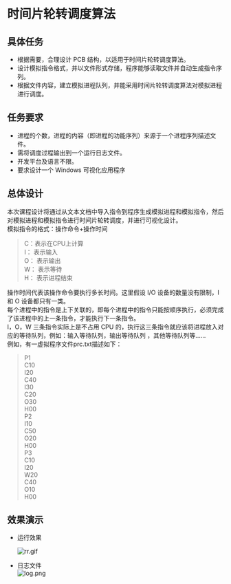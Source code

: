 <h1 id="时间片轮转调度算法">时间片轮转调度算法</h1>
<h2 id="具体任务">具体任务</h2>
<ul>
<li>根据需要，合理设计 PCB 结构，以适用于时间片轮转调度算法。</li>
<li>设计模拟指令格式，并以文件形式存储，程序能够读取文件并自动生成指令序列。</li>
<li>根据文件内容，建立模拟进程队列，并能采用时间片轮转调度算法对模拟进程进行调度。</li>
</ul>
<h2 id="任务要求">任务要求</h2>
<ul>
<li>进程的个数，进程的内容（即进程的功能序列）来源于一个进程序列描述文件。</li>
<li>需将调度过程输出到一个运行日志文件。</li>
<li>开发平台及语言不限。</li>
<li>要求设计一个 Windows 可视化应用程序</li>
</ul>
<h2 id="总体设计">总体设计</h2>
<p>本次课程设计将通过从文本文档中导入指令到程序生成模拟进程和模拟指令，然后对模拟进程和模拟指令进行时间片轮转调度，并进行可视化设计。<br>
模拟指令的格式：操作命令+操作时间</p>
<blockquote>
<p>C：表示在CPU上计算<br>
I： 表示输入<br>
O： 表示输出<br>
W： 表示等待<br>
H： 表示进程结束</p>
</blockquote>
<p>操作时间代表该操作命令要执行多长时间。这里假设 I/O 设备的数量没有限制，I 和 O 设备都只有一类。<br>
每个进程中的指令是上下关联的，即每个进程中的指令只能按顺序执行，必须完成了该进程中的上一条指令，才能执行下一条指令。<br>
I，O，W 三条指令实际上是不占用 CPU 的，执行这三条指令就应该将进程放入对应的等待队列，例如：输入等待队列，输出等待队列 ，其他等待队列等……<br>
例如，有一虚拟程序文件prc.txt描述如下：</p>
<blockquote>
<p>P1<br>
C10<br>
I20<br>
C40<br>
I30<br>
C20<br>
O30<br>
H00<br>
P2<br>
I10<br>
C50<br>
O20<br>
H00<br>
P3<br>
C10<br>
I20<br>
W20<br>
C40<br>
O10<br>
H00</p>
</blockquote>
<h2 id="效果演示">效果演示</h2>
<ul>
<li>
<p>运行效果</p>
<p><img src="https://upload-images.jianshu.io/upload_images/3314844-e06bb0fe0cbda4b2.gif?imageMogr2/auto-orient/strip" alt="rr.gif"></p>
</li>
<li>
<p>日志文件<br>
<img src="https://upload-images.jianshu.io/upload_images/3314844-c43d74dfcc19e4ba.png?imageMogr2/auto-orient/strip%7CimageView2/2/w/1240" alt="log.png"></p>
</li>
</ul>

